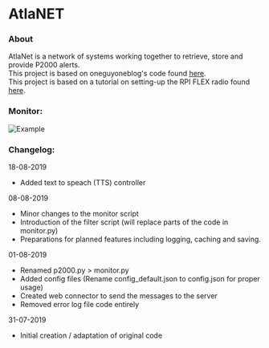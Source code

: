 # AtlaNET

### About
AtlaNet is a network of systems working together to retrieve, store and provide P2000 alerts.\
This project is based on oneguyoneblog's code found [here](https://nl.oneguyoneblog.com/2016/08/09/p2000-ontvangen-decoderen-raspberry-pi/).\
This project is based on a tutorial on setting-up the RPI FLEX radio found [here](https://raspberrytips.nl/p2000-meldingen-ontvangen/).

### Monitor:
![Example](https://jkctech.nl/projects/atlan/cdn/github/example.jpg)

### Changelog:
18-08-2019
 - Added text to speach (TTS) controller

08-08-2019
 - Minor changes to the monitor script
 - Introduction of the filter script (will replace parts of the code in monitor.py)
 - Preparations for planned features including logging, caching and saving.

01-08-2019
 - Renamed p2000.py > monitor.py
 - Added config files (Rename config_default.json to config.json for proper usage)
 - Created web connector to send the messages to the server
 - Removed error log file code entirely

31-07-2019
 - Initial creation / adaptation of original code